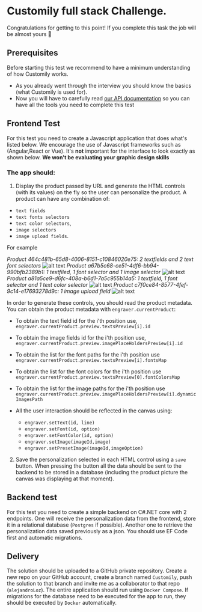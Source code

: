 # Customily full stack Challenge.

Congratulations for getting to this point! If you complete this task the job will be almost yours 💪

## Prerequisites
Before starting this test we recommend to have a minimum understanding of how Customily works.
- As you already went through the interview you should know the basics (what Customily is used for). 
- Now you will have to carefully read [our API documentation](https://help.customily.com/en/article/customily-preview-api) so you can have all the tools you need to complete this test

## Frontend Test
For this test you need to create a Javascript application that does what's listed below.
We encourage the use of Javascript frameworks such as (Angular,React or Vue).
It's **not** important for the interface to look exactly as shown below. **We won't be evaluating your graphic design skills**

### The app should:
1) Display the product passed by URL and generate the HTML controls (with its values) on the fly so the user can personalize the product.
A product can have any combination of:
- `text fields` 
- `text fonts selectors` 
- `text color selectors`, 
- `image selectors`  
- `image upload fields`.

For example

_Product 464c481b-65d8-4006-8151-c10846020e75: 2 textfields and 2 text font selectors_ ![alt text](https://i.imgur.com/9IUGt9th.png) 
_Product a67b5c68-ce51-4df6-bb94-990bfb2389b1: 1 textfiled, 1 font selector and 1 image selector_ ![alt text](https://i.imgur.com/IoHYHkxh.png) 
_Product a81a5ce9-d6fc-408a-b6d1-7a5c955b14a5: 1 textfield, 1 font selector and 1 text color selector_ ![alt text](https://i.imgur.com/BQ7nu46h.png) 
_Product c7f0ce84-8577-4fef-9c14-e17693278d9c: 1 image upload field_ ![alt text](https://i.imgur.com/5xhVlIqh.png) 


In order to generate these controls, you should read the product metadata. You can obtain the product metadata with `engraver.currentProduct`:
  - To obtain the text field id for the i'th position use, `engraver.currentProduct.preview.textsPreview[i].id`
  - To obtain the image fields id for the i'th position use, `engraver.currentProduct.preview.imagePlaceHoldersPreview[i].id`
  - To obtain the list for the font paths for the i'th position use `engraver.currentProduct.preview.textsPreview[i].fontsMap`
  - To obtain the list for the font colors for the i'th position use `engraver.currentProduct.preview.textsPreview[0].fontColorsMap`
  - To obtain the list for the image paths for the i'th position use `engraver.currentProduct.preview.imagePlaceHoldersPreview[i].dynamicImagesPath`

  - All the user interaction should be reflected in the canvas using: 
    - `engraver.setText(id, line)`
    - `engraver.setFont(id, option)`
    - `engraver.setFontColor(id, option)`
    - `engraver.setImage(imageId,image)` 
    - `engraver.setPresetImage(imageId,imageOption)`
  
 2) Save the personalization selected in each HTML control using a `save` button. When pressing the button all the data should be sent to the backend to be stored in a database (including the product picture the canvas was displaying at that moment).
  
## Backend test
For this test you need to create a simple backend on C#.NET core with 2 endpoints. One will receive the personalization data from the frontend, store it in a relational database (`Postgres` if possible). Another one to retrieve the personalization data saved previously as a json. You should use EF Code first and automatic migrations.

   
## Delivery
The solution should be uploaded to a GitHub private repository. Create a new repo on your GitHub account, create a branch named `Customily`, push the solution to that branch and invite me as a collaborator to that repo (`alejandroLoz`). The entire application should run using `Docker Compose`. If migrations for the database need to be executed for the app to run, they should be executed by `Docker` automatically. 

